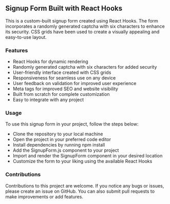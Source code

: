 ## Signup Form Built with React Hooks

This is a custom-built signup form created using React Hooks. The form incorporates a randomly generated captcha with six characters to enhance its security. CSS grids have been used to create a visually appealing and easy-to-use layout.

### Features

- React Hooks for dynamic rendering
- Randomly generated captcha with six characters for added security
- User-friendly interface created with CSS grids
- Responsiveness for seamless use on any device
- User feedback on validation for improved user experience
- Meta tags for improved SEO and website visibility
- Built from scratch for complete customization
- Easy to integrate with any project

### Usage

To use this signup form in your project, follow the steps below:

- Clone the repository to your local machine
- Open the project in your preferred code editor
- Install dependencies by running npm install
- Add the SignupForm.js component to your project
- Import and render the SignupForm component in your desired location
- Customize the form to your liking using the available React Hooks

### Contributions

Contributions to this project are welcome. If you notice any bugs or issues, please create an issue on GitHub. You can also submit pull requests to make improvements or add features.
